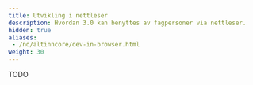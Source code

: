 ```yaml
---
title: Utvikling i nettleser
description: Hvordan 3.0 kan benyttes av fagpersoner via nettleser.
hidden: true
aliases:
 - /no/altinncore/dev-in-browser.html
weight: 30
---
```


TODO